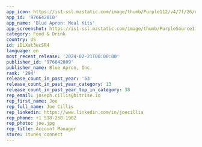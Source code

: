 ```yaml
---
app_icon: https://is1-ssl.mzstatic.com/image/thumb/Purple112/v4/7f/26/c0/7f26c0d8-7740-ab54-789d-09294d2b5fa4/AppIcon-1x_U007emarketing-0-7-0-85-220-0.png/1024x1024bb.png
app_id: '976642810'
app_name: 'Blue Apron: Meal Kits'
app_screenshot: https://is1-ssl.mzstatic.com/image/thumb/PurpleSource116/v4/81/3a/b9/813ab9de-9bbc-c53d-b563-a33d6d9841b6/41f6997c-721a-4069-9fba-b9b31a61b916_Slide_1-The_Meal_Kit_That_Puts_Quality_First.jpg/1242x2688bb.png
category: Food & Drink
country: US
id: iDLXat3ecSR4
language: en
most_recent_release: '2024-02-21T00:00:00'
publisher_id: '976642809'
publisher_name: Blue Apron, Inc.
rank: '294'
release_count_in_past_year: '53'
release_count_in_past_year_category: 13
release_count_in_past_year_top_in_category: 38
rep_email: joseph.cillis@bitrise.io
rep_first_name: Joe
rep_full_name: Joe Cillis
rep_linkedin: https://www.linkedin.com/in/joecillis
rep_phone: +1 518-258-1902
rep_photo: joe.jpg
rep_title: Account Manager
store: itunes_connect
---
```

